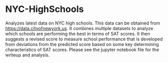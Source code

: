 # NYC-HighSchools
Analyzes latest data on NYC high schools.  This data can be obtained from https://data.cityofnewyork.us.  It combines multiple datasets to analyze which schools are performing the best in terms of SAT scores.  It then suggests a revised score to measure school performance that is developed from deviations from the predicted score based on some key determining characteristics of SAT scores.  Please see the jupyter notebook file for the writeup and analysis.
